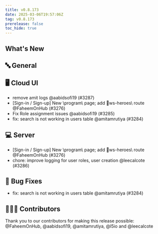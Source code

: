 ```yaml
---
title: v0.8.173
date: 2025-03-06T19:57:06Z
tag: v0.8.173
prerelease: false
toc_hide: true
---
```


## What's New
## 🔤 General
## 🖥 Cloud UI

- remove amit logs @aabidsofi19 (#3287)
- [Sign-in / Sign-up] New \program\ page; add ws-heroes\ route  @FaheemOnHub (#3276)
- Fix Role assignment issues @aabidsofi19 (#3285)
- fix: search is not working in users table @amitamrutiya (#3284)

## 💻 Server

- [Sign-in / Sign-up] New \program\ page; add ws-heroes\ route  @FaheemOnHub (#3276)
- chore: improve logging for user roles, user creation @leecalcote (#3286)

## 🐛 Bug Fixes

- fix: search is not working in users table @amitamrutiya (#3284)

## 👨🏽‍💻 Contributors

Thank you to our contributors for making this release possible:
@FaheemOnHub, @aabidsofi19, @amitamrutiya, @l5io and @leecalcote

